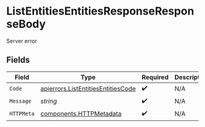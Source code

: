 # ListEntitiesEntitiesResponseResponseBody

Server error


## Fields

| Field                                                                                    | Type                                                                                     | Required                                                                                 | Description                                                                              |
| ---------------------------------------------------------------------------------------- | ---------------------------------------------------------------------------------------- | ---------------------------------------------------------------------------------------- | ---------------------------------------------------------------------------------------- |
| `Code`                                                                                   | [apierrors.ListEntitiesEntitiesCode](../../models/apierrors/listentitiesentitiescode.md) | :heavy_check_mark:                                                                       | N/A                                                                                      |
| `Message`                                                                                | *string*                                                                                 | :heavy_check_mark:                                                                       | N/A                                                                                      |
| `HTTPMeta`                                                                               | [components.HTTPMetadata](../../models/components/httpmetadata.md)                       | :heavy_check_mark:                                                                       | N/A                                                                                      |